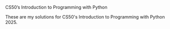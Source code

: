 CS50’s Introduction to Programming with Python

These are my solutions for CS50's Introduction to Programming with Python 2025.
